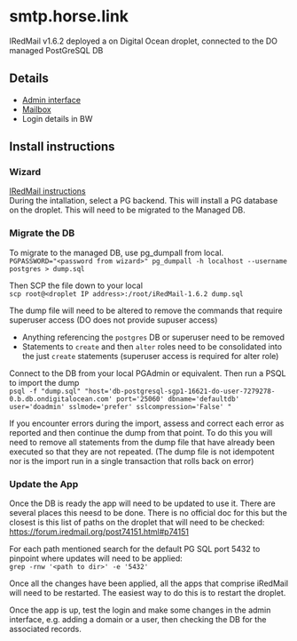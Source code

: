 # smtp.horse.link
IRedMail v1.6.2 deployed a on Digital Ocean droplet, connected to the DO managed PostGreSQL DB

## Details
* [Admin interface](https://mail.horse.link/iredadmin)
* [Mailbox](https://mail.horse.link/mail)
* Login details in BW

## Install instructions
### Wizard
[IRedMail instructions](https://docs.iredmail.org/install.iredmail.on.debian.ubuntu.html)\
During the intallation, select a PG backend. This will install a PG database on the droplet. This will need to be migrated to the Managed DB.

### Migrate the DB
To migrate to the managed DB, use pg_dumpall from local.\
`PGPASSWORD="<password from wizard>" pg_dumpall -h localhost --username postgres > dump.sql`

Then SCP the file down to your local\
`scp root@<droplet IP address>:/root/iRedMail-1.6.2 dump.sql`

The dump file will need to be altered to remove the commands that require superuser access (DO does not provide supuser access)
* Anything referencing the `postgres` DB or superuser need to be removed
* Statements to `create` and then `alter` roles need to be consolidated into the just `create` statements (superuser access is required for alter role)

Connect to the DB from your local PGAdmin or equivalent. Then run a PSQL to import the dump\
`psql -f "dump.sql" "host='db-postgresql-sgp1-16621-do-user-7279278-0.b.db.ondigitalocean.com' port='25060' dbname='defaultdb' user='doadmin' sslmode='prefer' sslcompression='False' " `

If you encounter errors during the import, assess and correct each error as reported and then continue the dump from that point. To do this you will need to remove all statements from the dump file that have already been executed so that they are not repeated. (The dump file is not idempotent nor is the import run in a single transaction that rolls back on error)

### Update the App 
Once the DB is ready the app will need to be updated to use it. There are several places this neesd to be done. There is no official doc for this but the closest is this list of paths on the droplet that will need to be checked: https://forum.iredmail.org/post74151.html#p74151

For each path mentioned search for the default PG SQL port 5432 to pinpoint where updates will need to be applied:\
`grep -rnw '<path to dir>' -e '5432'`

Once all the changes have been applied, all the apps that comprise iRedMail will need to be restarted. The easiest way to do this is to restart the droplet.

Once the app is up, test the login and make some changes in the admin interface, e.g. adding a domain or a user, then checking the DB for the associated records.
